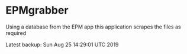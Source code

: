 # EPMgrabber
Using a database from the EPM app this application scrapes the files as required


Latest backup: Sun Aug 25 14:29:01 UTC 2019
